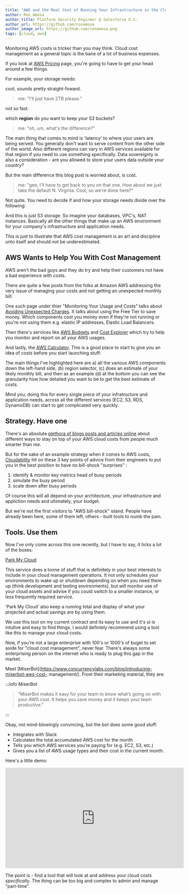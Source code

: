 ```yaml
---
title: "AWS and the Real Cost of Running Your Infrastructure in the Cloud."
author: Ron Amosa
author_title: Platform Security Engineer @ Salesforce U.S.
author_url: https://github.com/ronamosa
author_image_url: https://github.com/ronamosa.png
tags: [cloud, aws]
---
```


Monitoring AWS costs is tricker than you may think. Cloud cost management as a general topic is the bane of a lot of business expenses.

If you look at [AWS Pricing](https://aws.amazon.com/pricing/) page, you're going to have to get your head around a few things.

For example, your storage needs:

cool, sounds pretty straight-foward.

> me: "I'll just have 2TB please."

not so fast.

which **region** do you want to keep your S3 buckets?

> me: "oh, um, what's the difference?"

The main thing that comes to mind is 'latency' to where your users are being served. You generally don't want to serve content from the other side of the world. Also different regions can vary in AWS services available for that region if you need to use something specifically. Data sovereignty is also a consideration - are you allowed to store your users data outside your country?

But the main difference this blog post is worried about, is cost.

<!--truncate-->

> me: "gee, I'll have to get back to you on that one. How about we just take the default N. Virginia. Cool, so we're done here?"

Not quite. You need to decide if and how your storage needs divide over the following:

And this is just S3 storage. So imagine your databases, VPC's, NAT instances. Basically all the other things that make up an AWS environment for your company's infrastructure and application needs.

This is just to illustrate that AWS cost management is an art and discipline unto itself and should _not_ be underestimated.

## AWS Wants to Help You With Cost Management

AWS aren't the bad guys and they do try and help their customers not have a bad experience with costs.

There are quite a few posts from the folks at Amazon AWS addressing the very issue of managing your costs and not getting an unexpected monthly bill:

One such page under thier "Monitoring Your Usage and Costs" talks about [Avoiding Unexpected Charges](https://docs.aws.amazon.com/awsaccountbilling/latest/aboutv2/checklistforunwantedcharges.html). It talks about using the Free Tier to save money. Which components cost you money even if they're not running or you're not using them e.g. elastic IP addresses, Elastic Load Balancers.

Then there's services like [AWS Budgets](https://aws.amazon.com/blogs/aws/aws-budgets-update-track-cloud-costs-and-usage/) and [Cost Explorer](https://aws.amazon.com/blogs/aws/the-new-cost-explorer-for-aws/) which try to help you monitor and report on all your AWS usages.

And lastly, the [AWS Calculator](http://calculator.s3.amazonaws.com/index.html). This is a good place to start to give you an idea of costs before you start launching stuff:

The main things I've highlighted here are a) all the various AWS components down the left-hand side, (b) region selector, (c) does an estimate of your likely monthly bill, and then as an example (d) at the bottom you can see the granularity how how detailed you want to be to get the best estimate of costs.

Mind you, doing this for every single piece of your infratructure and application needs, across all the different services (EC2, S3, RDS, DynamoDB) can start to get complicated very quickly.

## Strategy. Have one

There's an absolute [plethora of blogs posts and articles online](https://www.google.co.nz/search?biw=1309&bih=699&ei=7VrAWvbfJIHX0ASPjaeIBQ&q=aws+staying+on+top+of+costs&oq=aws+staying+on+top+of+costs&gs_l=psy-ab.12...0.0.0.6797.0.0.0.0.0.0.0.0..0.0....0...1c..64.psy-ab..0.0.0....0.0zFs8pfrsMU) about different ways to stay on top of your AWS cloud costs from people much smarter than me.

But for the sake of an example strategy when it comes to AWS costs, [Cloudability](https://blog.cloudability.com/three-ways-to-stay-aws-cost-efficient-during-the-busy-season/) hit on these 3 key points of advice from their engineers to put you in the best position to have no bill-shock "surprises" :

1. identify & monitor key metrics head of busy periods
2. simulate the busy period
3. scale down after busy periods

Of course this will all depend on your architecture, your infrastructure and appliction needs and ultimately, your budget.

But we're not the first visitors to "AWS bill-shock" island. People have already been here, some of them left, others - built tools to numb the pain.

## Tools. Use them

Now I've only come across this one recently, but I have to say, it ticks a lot of the boxes:

[Park My Cloud](https://www.parkmycloud.com/)

This service does a tonne of stuff that is definitely in your best interests to include in your cloud management operations. It not only schedules your environments to wake up or shutdown depending on when you need them up (think development and testing environments), but will monitor use of your cloud assets and advise if you could switch to a smaller instance, or less frequently required service.

'Park My Cloud' also keep a running total and display of what your projected and actual savings are by using them.

We use this tool on my current contract and its easy to use and it's ui is intutive and easy to find things. I would defintely recommend using a tool like this to manage your cloud costs.

Now, if you're not a large enterprise with 100's or 1000's of buget to set aside for "cloud cost management", never fear. There's always some enterprising person on the internet who is ready to plug this gap in the market.

Meet [MiserBot](https://www.concurrencylabs.com/blog/introducing-miserbot-aws-cost-
management/). From their marketing material, they are:

:::info MiserBot

>"MiserBot makes it easy for your team to know what’s going on with your AWS cost. It helps you save money and it keeps your team productive."

:::

Okay, not mind-blowingly convincing, but the bot does some good stuff:

* Integrates with Slack
* Calculates the total accumulated AWS cost for the month
* Tells you which AWS services you’re paying for (e.g. EC2, S3, etc.)
* Gives you a list of AWS usage types and their cost in the current month.

Here's a little demo:

<!-- markdownlint-disable MD033 -->
<iframe width="560" height="315" src="https://www.youtube-nocookie.com/embed/OCzRD1E3LZ4?rel=0&amp;controls=0&amp;showinfo=0" frameBorder="0" allow="autoplay; encrypted-media" allowFullScreen></iframe>
<!-- markdownlint-enable MD033 -->

The point is - find a tool that will look at and address your cloud costs _specifically_. The thing can be too big and complex to admin and manage "part-time".
